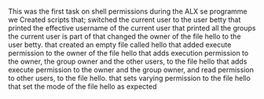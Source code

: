 This was the first task on shell permissions during the ALX se programme
we Created scripts that;
switched the current user to the user betty
that printed the effective username of the current user
that printed all the groups the current user is part of
that changed the owner of the file hello to the user betty.
that created an empty file called hello
that added execute permission to the owner of the file hello
that adds execution permission to the owner, the group owner and the other users, to the file hello
that adds execute permission to the owner and the group owner, and read permission to other users, to the file hello.
that sets varying permission to the file hello
that set the mode of the file hello as expected
